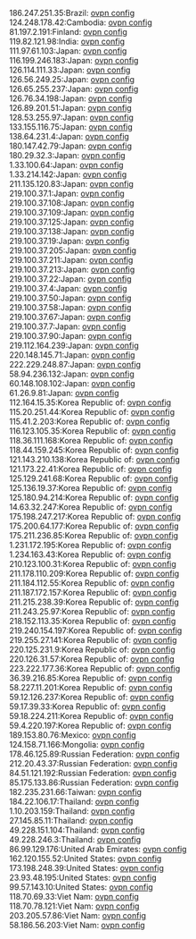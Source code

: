 186.247.251.35:Brazil: [ovpn config](vpn/186_247_251_35.ovpn)  
124.248.178.42:Cambodia: [ovpn config](vpn/124_248_178_42.ovpn)  
81.197.2.191:Finland: [ovpn config](vpn/81_197_2_191.ovpn)  
119.82.121.98:India: [ovpn config](vpn/119_82_121_98.ovpn)  
111.97.61.103:Japan: [ovpn config](vpn/111_97_61_103.ovpn)  
116.199.246.183:Japan: [ovpn config](vpn/116_199_246_183.ovpn)  
126.114.111.33:Japan: [ovpn config](vpn/126_114_111_33.ovpn)  
126.56.249.25:Japan: [ovpn config](vpn/126_56_249_25.ovpn)  
126.65.255.237:Japan: [ovpn config](vpn/126_65_255_237.ovpn)  
126.76.34.198:Japan: [ovpn config](vpn/126_76_34_198.ovpn)  
126.89.201.51:Japan: [ovpn config](vpn/126_89_201_51.ovpn)  
128.53.255.97:Japan: [ovpn config](vpn/128_53_255_97.ovpn)  
133.155.116.75:Japan: [ovpn config](vpn/133_155_116_75.ovpn)  
138.64.231.4:Japan: [ovpn config](vpn/138_64_231_4.ovpn)  
180.147.42.79:Japan: [ovpn config](vpn/180_147_42_79.ovpn)  
180.29.32.3:Japan: [ovpn config](vpn/180_29_32_3.ovpn)  
1.33.100.64:Japan: [ovpn config](vpn/1_33_100_64.ovpn)  
1.33.214.142:Japan: [ovpn config](vpn/1_33_214_142.ovpn)  
211.135.120.83:Japan: [ovpn config](vpn/211_135_120_83.ovpn)  
219.100.37.1:Japan: [ovpn config](vpn/219_100_37_1.ovpn)  
219.100.37.108:Japan: [ovpn config](vpn/219_100_37_108.ovpn)  
219.100.37.109:Japan: [ovpn config](vpn/219_100_37_109.ovpn)  
219.100.37.125:Japan: [ovpn config](vpn/219_100_37_125.ovpn)  
219.100.37.138:Japan: [ovpn config](vpn/219_100_37_138.ovpn)  
219.100.37.19:Japan: [ovpn config](vpn/219_100_37_19.ovpn)  
219.100.37.205:Japan: [ovpn config](vpn/219_100_37_205.ovpn)  
219.100.37.211:Japan: [ovpn config](vpn/219_100_37_211.ovpn)  
219.100.37.213:Japan: [ovpn config](vpn/219_100_37_213.ovpn)  
219.100.37.22:Japan: [ovpn config](vpn/219_100_37_22.ovpn)  
219.100.37.4:Japan: [ovpn config](vpn/219_100_37_4.ovpn)  
219.100.37.50:Japan: [ovpn config](vpn/219_100_37_50.ovpn)  
219.100.37.58:Japan: [ovpn config](vpn/219_100_37_58.ovpn)  
219.100.37.67:Japan: [ovpn config](vpn/219_100_37_67.ovpn)  
219.100.37.7:Japan: [ovpn config](vpn/219_100_37_7.ovpn)  
219.100.37.90:Japan: [ovpn config](vpn/219_100_37_90.ovpn)  
219.112.164.239:Japan: [ovpn config](vpn/219_112_164_239.ovpn)  
220.148.145.71:Japan: [ovpn config](vpn/220_148_145_71.ovpn)  
222.229.248.87:Japan: [ovpn config](vpn/222_229_248_87.ovpn)  
58.94.236.132:Japan: [ovpn config](vpn/58_94_236_132.ovpn)  
60.148.108.102:Japan: [ovpn config](vpn/60_148_108_102.ovpn)  
61.26.9.81:Japan: [ovpn config](vpn/61_26_9_81.ovpn)  
112.164.15.35:Korea Republic of: [ovpn config](vpn/112_164_15_35.ovpn)  
115.20.251.44:Korea Republic of: [ovpn config](vpn/115_20_251_44.ovpn)  
115.41.2.203:Korea Republic of: [ovpn config](vpn/115_41_2_203.ovpn)  
116.123.105.35:Korea Republic of: [ovpn config](vpn/116_123_105_35.ovpn)  
118.36.111.168:Korea Republic of: [ovpn config](vpn/118_36_111_168.ovpn)  
118.44.159.245:Korea Republic of: [ovpn config](vpn/118_44_159_245.ovpn)  
121.143.210.138:Korea Republic of: [ovpn config](vpn/121_143_210_138.ovpn)  
121.173.22.41:Korea Republic of: [ovpn config](vpn/121_173_22_41.ovpn)  
125.129.241.68:Korea Republic of: [ovpn config](vpn/125_129_241_68.ovpn)  
125.136.19.37:Korea Republic of: [ovpn config](vpn/125_136_19_37.ovpn)  
125.180.94.214:Korea Republic of: [ovpn config](vpn/125_180_94_214.ovpn)  
14.63.32.247:Korea Republic of: [ovpn config](vpn/14_63_32_247.ovpn)  
175.198.247.217:Korea Republic of: [ovpn config](vpn/175_198_247_217.ovpn)  
175.200.64.177:Korea Republic of: [ovpn config](vpn/175_200_64_177.ovpn)  
175.211.236.85:Korea Republic of: [ovpn config](vpn/175_211_236_85.ovpn)  
1.231.172.195:Korea Republic of: [ovpn config](vpn/1_231_172_195.ovpn)  
1.234.163.43:Korea Republic of: [ovpn config](vpn/1_234_163_43.ovpn)  
210.123.100.31:Korea Republic of: [ovpn config](vpn/210_123_100_31.ovpn)  
211.178.110.209:Korea Republic of: [ovpn config](vpn/211_178_110_209.ovpn)  
211.184.112.55:Korea Republic of: [ovpn config](vpn/211_184_112_55.ovpn)  
211.187.172.157:Korea Republic of: [ovpn config](vpn/211_187_172_157.ovpn)  
211.215.238.39:Korea Republic of: [ovpn config](vpn/211_215_238_39.ovpn)  
211.243.25.97:Korea Republic of: [ovpn config](vpn/211_243_25_97.ovpn)  
218.152.113.35:Korea Republic of: [ovpn config](vpn/218_152_113_35.ovpn)  
219.240.154.197:Korea Republic of: [ovpn config](vpn/219_240_154_197.ovpn)  
219.255.27.141:Korea Republic of: [ovpn config](vpn/219_255_27_141.ovpn)  
220.125.231.9:Korea Republic of: [ovpn config](vpn/220_125_231_9.ovpn)  
220.126.31.57:Korea Republic of: [ovpn config](vpn/220_126_31_57.ovpn)  
223.222.177.36:Korea Republic of: [ovpn config](vpn/223_222_177_36.ovpn)  
36.39.216.85:Korea Republic of: [ovpn config](vpn/36_39_216_85.ovpn)  
58.227.11.201:Korea Republic of: [ovpn config](vpn/58_227_11_201.ovpn)  
59.12.126.237:Korea Republic of: [ovpn config](vpn/59_12_126_237.ovpn)  
59.17.39.33:Korea Republic of: [ovpn config](vpn/59_17_39_33.ovpn)  
59.18.224.211:Korea Republic of: [ovpn config](vpn/59_18_224_211.ovpn)  
59.4.220.197:Korea Republic of: [ovpn config](vpn/59_4_220_197.ovpn)  
189.153.80.76:Mexico: [ovpn config](vpn/189_153_80_76.ovpn)  
124.158.71.166:Mongolia: [ovpn config](vpn/124_158_71_166.ovpn)  
178.46.125.89:Russian Federation: [ovpn config](vpn/178_46_125_89.ovpn)  
212.20.43.37:Russian Federation: [ovpn config](vpn/212_20_43_37.ovpn)  
84.51.121.192:Russian Federation: [ovpn config](vpn/84_51_121_192.ovpn)  
85.175.133.86:Russian Federation: [ovpn config](vpn/85_175_133_86.ovpn)  
182.235.231.66:Taiwan: [ovpn config](vpn/182_235_231_66.ovpn)  
184.22.106.17:Thailand: [ovpn config](vpn/184_22_106_17.ovpn)  
1.10.203.159:Thailand: [ovpn config](vpn/1_10_203_159.ovpn)  
27.145.85.11:Thailand: [ovpn config](vpn/27_145_85_11.ovpn)  
49.228.151.104:Thailand: [ovpn config](vpn/49_228_151_104.ovpn)  
49.228.246.3:Thailand: [ovpn config](vpn/49_228_246_3.ovpn)  
86.99.129.176:United Arab Emirates: [ovpn config](vpn/86_99_129_176.ovpn)  
162.120.155.52:United States: [ovpn config](vpn/162_120_155_52.ovpn)  
173.198.248.39:United States: [ovpn config](vpn/173_198_248_39.ovpn)  
23.93.48.195:United States: [ovpn config](vpn/23_93_48_195.ovpn)  
99.57.143.10:United States: [ovpn config](vpn/99_57_143_10.ovpn)  
118.70.69.33:Viet Nam: [ovpn config](vpn/118_70_69_33.ovpn)  
118.70.78.121:Viet Nam: [ovpn config](vpn/118_70_78_121.ovpn)  
203.205.57.86:Viet Nam: [ovpn config](vpn/203_205_57_86.ovpn)  
58.186.56.203:Viet Nam: [ovpn config](vpn/58_186_56_203.ovpn)  
